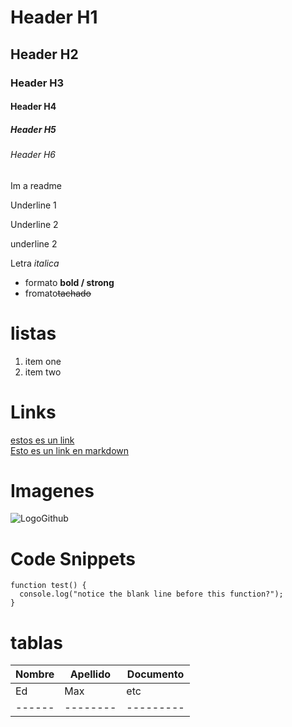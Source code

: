 

# Header H1
## Header H2
### Header H3
#### Header H4
##### Header H5
###### Header H6

Im a readme 

Underline 1

Underline 2

underline 2


Letra *italica*
- formato **bold / strong**
- fromato~~tachado~~                                              
# listas 
1. item one
2. item two 

# Links 
<a href="http://google.com"> estos es un link </a> 
<br/>
[Esto es un link en markdown](http://www.google.com)

# Imagenes 
![LogoGithub]()

# Code Snippets
```
function test() {
  console.log("notice the blank line before this function?");
}
```

# tablas
| Nombre | Apellido | Documento | 
| ------ | -------- | --------- |
| Ed     | Max      | etc       | 
| ------ | -------- | --------- |

